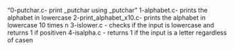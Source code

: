 “0-putchar.c- print _putchar using _putchar”
1-alphabet.c- prints the alphabet in lowercase
2-print_alphabet_x10.c- prints the alphabet in lowercase 10 times n
3-islower.c - checks if the input is lowercase and returns 1 if positiven
4-isalpha.c - returns 1 if the input is a letter regardless of casen
